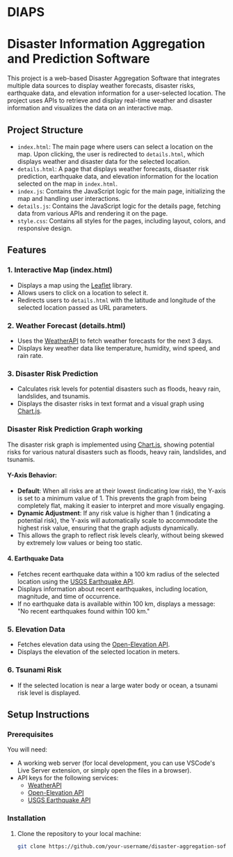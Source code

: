 # DIAPS
# Disaster Information Aggregation and Prediction Software

This project is a web-based Disaster Aggregation Software that integrates multiple data sources to display weather forecasts, disaster risks, earthquake data, and elevation information for a user-selected location. The project uses APIs to retrieve and display real-time weather and disaster information and visualizes the data on an interactive map.

## Project Structure

- `index.html`: The main page where users can select a location on the map. Upon clicking, the user is redirected to `details.html`, which displays weather and disaster data for the selected location.
- `details.html`: A page that displays weather forecasts, disaster risk prediction, earthquake data, and elevation information for the location selected on the map in `index.html`.
- `index.js`: Contains the JavaScript logic for the main page, initializing the map and handling user interactions.
- `details.js`: Contains the JavaScript logic for the details page, fetching data from various APIs and rendering it on the page.
- `style.css`: Contains all styles for the pages, including layout, colors, and responsive design.
  
## Features

### 1. **Interactive Map (index.html)**
   - Displays a map using the [Leaflet](https://leafletjs.com/) library.
   - Allows users to click on a location to select it.
   - Redirects users to `details.html` with the latitude and longitude of the selected location passed as URL parameters.

### 2. **Weather Forecast (details.html)**
   - Uses the [WeatherAPI](https://www.weatherapi.com/) to fetch weather forecasts for the next 3 days.
   - Displays key weather data like temperature, humidity, wind speed, and rain rate.

### 3. **Disaster Risk Prediction**
   - Calculates risk levels for potential disasters such as floods, heavy rain, landslides, and tsunamis.
   - Displays the disaster risks in text format and a visual graph using [Chart.js](https://www.chartjs.org/).
### Disaster Risk Prediction Graph working

The disaster risk graph is implemented using [Chart.js](https://www.chartjs.org/), showing potential risks for various natural disasters such as floods, heavy rain, landslides, and tsunamis. 

#### Y-Axis Behavior:
- **Default**: When all risks are at their lowest (indicating low risk), the Y-axis is set to a minimum value of 1. This prevents the graph from being completely flat, making it easier to interpret and more visually engaging.
- **Dynamic Adjustment**: If any risk value is higher than 1 (indicating a potential risk), the Y-axis will automatically scale to accommodate the highest risk value, ensuring that the graph adjusts dynamically.
- This allows the graph to reflect risk levels clearly, without being skewed by extremely low values or being too static.

#### 4. **Earthquake Data**
   - Fetches recent earthquake data within a 100 km radius of the selected location using the [USGS Earthquake API](https://earthquake.usgs.gov/fdsnws/event/1/).
   - Displays information about recent earthquakes, including location, magnitude, and time of occurrence.
   - If no earthquake data is available within 100 km, displays a message: "No recent earthquakes found within 100 km."

### 5. **Elevation Data**
   - Fetches elevation data using the [Open-Elevation API](https://open-elevation.com/).
   - Displays the elevation of the selected location in meters.

### 6. **Tsunami Risk**
   - If the selected location is near a large water body or ocean, a tsunami risk level is displayed.

## Setup Instructions

### Prerequisites
You will need:
- A working web server (for local development, you can use VSCode's Live Server extension, or simply open the files in a browser).
- API keys for the following services:
  - [WeatherAPI](https://www.weatherapi.com/)
  - [Open-Elevation API](https://open-elevation.com/)
  - [USGS Earthquake API](https://earthquake.usgs.gov/fdsnws/event/1/)

### Installation
1. Clone the repository to your local machine:
   ```bash
   git clone https://github.com/your-username/disaster-aggregation-software.git


